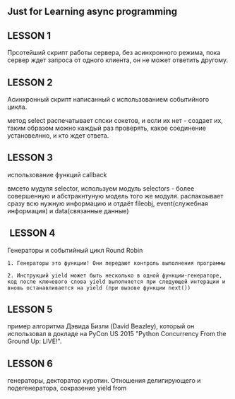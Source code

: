 ## Just for Learning async programming

## LESSON 1

Прсотейший скрипт работы сервера, без асинхронного режима, пока сервер ждет запроса от одного клиента, он не может ответить другому.

## LESSON 2

Асинхронный скрипт написанный с использованием событийного цикла.

метод select распечатывает спски сокетов, и если их нет - создает их, таким образом можно каждый раз проверять, какое соединение установелнно, и кто ждет ответа.

## LESSON 3

использование функций callback

вмсето мудуля selector, используем модуль selectors - более совершенную и абстракнтуную модель того же модуля.
распакоывает сразу всю нужную информацию и отдаёт fileobj, event(служебная информация) и data(связанные данные)

##  LESSON 4

Генераторы и событийный цикл Round Robin

    1. Генераторы это функции! Они передают контроль выполнения программы

    2. Инструкций yield может быть несколько в одной функции-генераторе, код после ключевого слова yield выполняется при следующей интерации и вновь останавливается на yield (при вызове функции next())

## LESSON 5

пример алгоритма Дэвида Бизли (David Beazley), который он использовал в докладе на PyCon US 2015 "Python Concurrency From the Ground Up: LIVE!".

## LESSON 6

генераторы, декторатор куротин. Отношения делигирующего и подегенератора, сокразение yield from
